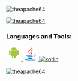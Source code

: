 <p align="left"> <img src="https://komarev.com/ghpvc/?username=theapache64&label=Profile%20views&color=0e75b6&style=flat" alt="theapache64" /> </p>

<p align="left"> <a href="https://twitter.com/theapache64" target="blank"><img src="https://img.shields.io/twitter/follow/theapache64?logo=twitter&style=for-the-badge" alt="theapache64" /></a> </p>

<h3 align="left">Languages and Tools:</h3>
<p align="left"> <a href="https://developer.android.com" target="_blank"> <img src="https://raw.githubusercontent.com/devicons/devicon/master/icons/android/android-original-wordmark.svg" alt="android" width="40" height="40"/> </a> <a href="https://www.java.com" target="_blank"> <img src="https://raw.githubusercontent.com/devicons/devicon/master/icons/java/java-original.svg" alt="java" width="40" height="40"/> </a> <a href="https://kotlinlang.org" target="_blank"> <img src="https://www.vectorlogo.zone/logos/kotlinlang/kotlinlang-icon.svg" alt="kotlin" width="40" height="40"/> </a> </p>

<p><img align="center" src="https://github-readme-streak-stats.herokuapp.com/?user=theapache64&" alt="theapache64" /></p>

